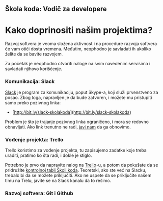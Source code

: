 ## Škola koda: Vodič za developere
# Kako doprinositi našim projektima?

Razvoj softvera je veoma složena aktivnost i na procedure razvoja softvera će vam otići dosta vremena. Međutim, neophodno je savladati ih ukoliko želite da se bavite razvojem.

Za početak je neophodno otvoriti naloge na svim navedenim servisima i savladati njihovo korišćenje.

### Komunikacija: Slack

[Slack](https://slack.com/) je program za komunikaciju, poput Skype-a, koji služi prvenstveno za posao. Zbog toga, napravljen je da bude zatvoren, i možete mu pristupiti samo preko pozivnog linka: 

- [http://bit.ly/slack-skolakoda](http://bit.ly/slack-skolakoda)

Problem je što je trajanje pozivnog linka ograničeno, i mora se redovno obnavljati. Ako link trenutno ne radi, [javi nam](https://skolakoda.org/kontakt) da ga obnovimo.

### Vođenje projekta: Trello

Trello koristimo za vođenje projekta, tu zapisujemo zadatke koje treba uraditi, pratimo ko šta radi, i dokle je stiglo.

Potrebno je prvo da napravite nalog na [Trello](http://trello.com/)-u, a potom da pokušate da se pridružite [kontrolnoj tabli Školi koda](https://trello.com/skolakoda). Teoretski, ako ste već na Slacku, trebalo bi da se možete priključiti. Ako ne uspete da se priključite našem timu na Trelu, javite se na Slack kanalu da to rešimo.

### Razvoj softvera: Git i Github

